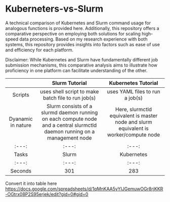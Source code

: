 # Kuberneters-vs-Slurm

A technical comparison of Kubernetes and Slurm command usage for analogous functions is provided here. Additionally, this repository offers a comparative perspective on employing both solutions for scaling high-speed data processing. Based on my research experience with both systems, this repository provides insights into factors such as ease of use and efficiency for each platform.

Disclaimer: While Kubernetes and Slurm have fundamentally different job submission mechanisms, this comparative analysis aims to illustrate how proficiency in one platform can facilitate understanding of the other.

|  | Slurm Tutorial | Kubernetes Tutorial |
| :---:   | :---: | :---: |
| Scripts | uses shell script to make batch file to run job(s)| uses YAML files to run a job(s)|
| Dyanamic in nature | Slurm consists of a slurmd daemon running on each compute node and a central slurmctld daemon running on a management node | Here, slurmctld equivalent is master node and slurm equivalent is worker/compute node |
| :---:   | :---: | :---: |
| Tasks |   Slurm   |  Kubernetes  |
| :---:   | :---: | :---: |
| Seconds | 301   | 283   |

Convert it into table here
https://docs.google.com/spreadsheets/d/1qMnKAA5yYIJGemuwOGr8rjKKR-OGtrx08P2S95erjek/edit?gid=0#gid=0
